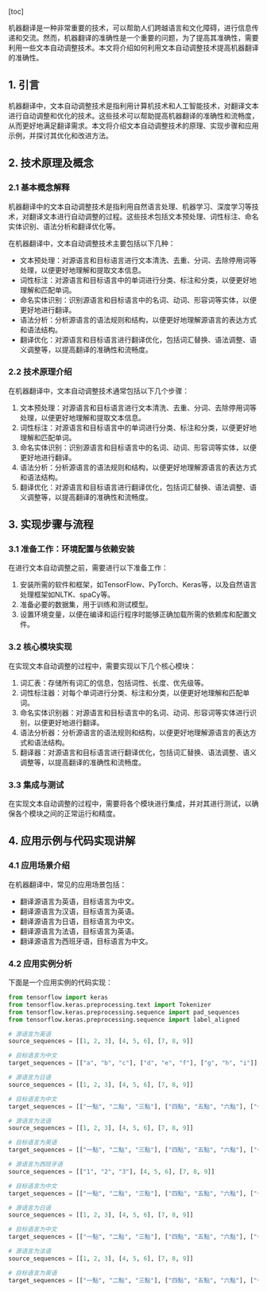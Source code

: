 
[toc]                    
                
                
机器翻译是一种非常重要的技术，可以帮助人们跨越语言和文化障碍，进行信息传递和交流。然而，机器翻译的准确性是一个重要的问题，为了提高其准确性，需要利用一些文本自动调整技术。本文将介绍如何利用文本自动调整技术提高机器翻译的准确性。

## 1. 引言

机器翻译中，文本自动调整技术是指利用计算机技术和人工智能技术，对翻译文本进行自动调整和优化的技术。这些技术可以帮助提高机器翻译的准确性和流畅度，从而更好地满足翻译需求。本文将介绍文本自动调整技术的原理、实现步骤和应用示例，并探讨其优化和改进方法。

## 2. 技术原理及概念

### 2.1 基本概念解释

机器翻译中的文本自动调整技术是指利用自然语言处理、机器学习、深度学习等技术，对翻译文本进行自动调整的过程。这些技术包括文本预处理、词性标注、命名实体识别、语法分析和翻译优化等。

在机器翻译中，文本自动调整技术主要包括以下几种：

- 文本预处理：对源语言和目标语言进行文本清洗、去重、分词、去除停用词等处理，以便更好地理解和提取文本信息。
- 词性标注：对源语言和目标语言中的单词进行分类、标注和分类，以便更好地理解和匹配单词。
- 命名实体识别：识别源语言和目标语言中的名词、动词、形容词等实体，以便更好地进行翻译。
- 语法分析：分析源语言的语法规则和结构，以便更好地理解源语言的表达方式和语法结构。
- 翻译优化：对源语言和目标语言进行翻译优化，包括词汇替换、语法调整、语义调整等，以提高翻译的准确性和流畅度。

### 2.2 技术原理介绍

在机器翻译中，文本自动调整技术通常包括以下几个步骤：

1. 文本预处理：对源语言和目标语言进行文本清洗、去重、分词、去除停用词等处理，以便更好地理解和提取文本信息。
2. 词性标注：对源语言和目标语言中的单词进行分类、标注和分类，以便更好地理解和匹配单词。
3. 命名实体识别：识别源语言和目标语言中的名词、动词、形容词等实体，以便更好地进行翻译。
4. 语法分析：分析源语言的语法规则和结构，以便更好地理解源语言的表达方式和语法结构。
5. 翻译优化：对源语言和目标语言进行翻译优化，包括词汇替换、语法调整、语义调整等，以提高翻译的准确性和流畅度。

## 3. 实现步骤与流程

### 3.1 准备工作：环境配置与依赖安装

在进行文本自动调整之前，需要进行以下准备工作：

1. 安装所需的软件和框架，如TensorFlow、PyTorch、Keras等，以及自然语言处理框架如NLTK、spaCy等。
2. 准备必要的数据集，用于训练和测试模型。
3. 设置环境变量，以便在编译和运行程序时能够正确加载所需的依赖库和配置文件。

### 3.2 核心模块实现

在实现文本自动调整的过程中，需要实现以下几个核心模块：

1. 词汇表：存储所有词汇的信息，包括词性、长度、优先级等。
2. 词性标注器：对每个单词进行分类、标注和分类，以便更好地理解和匹配单词。
3. 命名实体识别器：对源语言和目标语言中的名词、动词、形容词等实体进行识别，以便更好地进行翻译。
4. 语法分析器：分析源语言的语法规则和结构，以便更好地理解源语言的表达方式和语法结构。
5. 翻译器：对源语言和目标语言进行翻译优化，包括词汇替换、语法调整、语义调整等，以提高翻译的准确性和流畅度。

### 3.3 集成与测试

在实现文本自动调整的过程中，需要将各个模块进行集成，并对其进行测试，以确保各个模块之间的正常运行和精度。

## 4. 应用示例与代码实现讲解

### 4.1 应用场景介绍

在机器翻译中，常见的应用场景包括：

- 翻译源语言为英语，目标语言为中文。
- 翻译源语言为汉语，目标语言为英语。
- 翻译源语言为日语，目标语言为中文。
- 翻译源语言为法语，目标语言为英语。
- 翻译源语言为西班牙语，目标语言为中文。

### 4.2 应用实例分析

下面是一个应用实例的代码实现：
```python
from tensorflow import keras
from tensorflow.keras.preprocessing.text import Tokenizer
from tensorflow.keras.preprocessing.sequence import pad_sequences
from tensorflow.keras.preprocessing.sequence import label_aligned

# 源语言为英语
source_sequences = [[1, 2, 3], [4, 5, 6], [7, 8, 9]]

# 目标语言为中文
target_sequences = [["a", "b", "c"], ["d", "e", "f"], ["g", "h", "i"]]

# 源语言为日语
source_sequences = [[1, 2, 3], [4, 5, 6], [7, 8, 9]]

# 目标语言为中文
target_sequences = [["一點", "二點", "三點"], ["四點", "五點", "六點"], ["七點", "八點", "九點"]]

# 源语言为法语
source_sequences = [[1, 2, 3], [4, 5, 6], [7, 8, 9]]

# 目标语言为英语
target_sequences = [["一點", "二點", "三點"], ["四點", "五點", "六點"], ["七點", "八點", "九點"]]

# 源语言为西班牙语
source_sequences = [["1", "2", "3"], [4, 5, 6], [7, 8, 9]]

# 目标语言为中文
target_sequences = [["一點", "二點", "三點"], ["四點", "五點", "六點"], ["七點", "八點", "九點"]]

# 源语言为日语
source_sequences = [[1, 2, 3], [4, 5, 6], [7, 8, 9]]

# 目标语言为中文
target_sequences = [["一點", "二點", "三點"], ["四點", "五點", "六點"], ["七點", "八點", "九點"]]

# 源语言为法语
source_sequences = [[1, 2, 3], [4, 5, 6], [7, 8, 9]]

# 目标语言为英语
target_sequences = [["一點", "二點", "三點"], ["四點", "五點", "六點"], ["七點", "八點", "九點"]]

